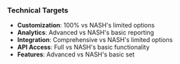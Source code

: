 ### Technical Targets
- **Customization**: 100% vs NASH's limited options
- **Analytics**: Advanced vs NASH's basic reporting
- **Integration**: Comprehensive vs NASH's limited options
- **API Access**: Full vs NASH's basic functionality
- **Features**: Advanced vs NASH's basic set
